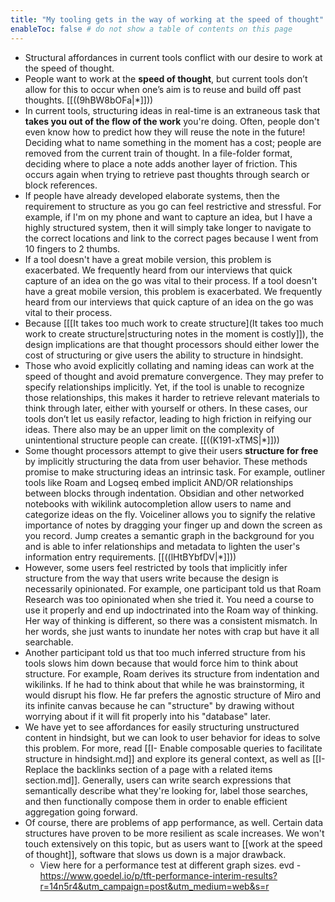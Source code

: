 ```yaml
---
title: "My tooling gets in the way of working at the speed of thought"
enableToc: false # do not show a table of contents on this page
---
```

- Structural affordances in current tools conflict with our desire to work at the speed of thought.
- People want to work at the **speed of thought**, but current tools don’t allow for this to occur when one’s aim is to reuse and build off past thoughts. [[((9hBW8bOFa|*]]))
- In current tools, structuring ideas in real-time is an extraneous task that __takes you out of the flow of the work__ you're doing. Often, people don't even know how to predict how they will reuse the note in the future! Deciding what to name something in the moment has a cost; people are removed from the current train of thought. In a file-folder format, deciding where to place a note adds another layer of friction. This occurs again when trying to retrieve past thoughts through search or block references.
- If people have already developed elaborate systems, then the requirement to structure as you go can feel restrictive and stressful. For example, if I'm on my phone and want to capture an idea, but I have a highly structured system, then it will simply take longer to navigate to the correct locations and link to the correct pages because I went from 10 fingers to 2 thumbs.
- If a tool doesn't have a great mobile version, this problem is exacerbated. We frequently heard from our interviews that quick capture of an idea on the go was vital to their process. If a tool doesn't have a great mobile version, this problem is exacerbated. We frequently heard from our interviews that quick capture of an idea on the go was vital to their process.
- Because [[[It takes too much work to create structure](It takes too much work to create structure|structuring notes in the moment is costly]]), the design implications are that thought processors should either lower the cost of structuring or give users the ability to structure in hindsight.
- Those who avoid explicitly collating and naming ideas can work at the speed of thought and avoid premature convergence. They may prefer to specify relationships implicitly. Yet, if the tool is unable to recognize those relationships, this makes it harder to retrieve relevant materials to think through later, either with yourself or others. In these cases, our tools don’t let us easily refactor, leading to high friction in reifying our ideas. There also may be an upper limit on the complexity of unintentional structure people can create. [[((K191-xTMS|*]]))
- Some thought processors attempt to give their users **structure for free** by implicitly structuring the data from user behavior. These methods promise to make structuring ideas an intrinsic task. For example, outliner tools like Roam and Logseq embed implicit AND/OR relationships between blocks through indentation. Obsidian and other networked notebooks with wikilink autocompletion allow users to name and categorize ideas on the fly. Voiceliner allows you to signify the relative importance of notes by dragging your finger up and down the screen as you record. Jump creates a semantic graph in the background for you and is able to infer relationships and metadata to lighten the user's information entry requirements. [[((lHtBYbfDV|*]]))
- However, some users feel restricted by tools that implicitly infer structure from the way that users write because the design is necessarily opinionated. For example, one participant told us that Roam Research was too opinionated when she tried it. You need a course to use it properly and end up indoctrinated into the Roam way of thinking. Her way of thinking is different, so there was a consistent mismatch. In her words, she just wants to inundate her notes with crap but have it all searchable.
- Another participant told us that too much inferred structure from his tools slows him down because that would force him to think about structure. For example, Roam derives its structure from indentation and wikilinks. If he had to think about that while he was brainstorming, it would disrupt his flow. He far prefers the agnostic structure of Miro and its infinite canvas because he can "structure" by drawing without worrying about if it will fit properly into his "database" later.
- We have yet to see affordances for easily structuring unstructured content in hindsight, but we can look to user behavior for ideas to solve this problem. For more, read [[I- Enable composable queries to facilitate structure in hindsight.md]] and explore its general context, as well as [[I- Replace the backlinks section of a page with a related items section.md]]. Generally, users can write search expressions that semantically describe what they're looking for, label those searches, and then functionally compose them in order to enable efficient aggregation going forward.
- Of course, there are problems of app performance, as well. Certain data structures have proven to be more resilient as scale increases. We won't touch extensively on this topic, but as users want to [[work at the speed of thought]], software that slows us down is a major drawback.
	- View here for a performance test at different graph sizes. evd - https://www.goedel.io/p/tft-performance-interim-results?r=14n5r4&utm_campaign=post&utm_medium=web&s=r
